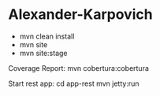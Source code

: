 # Alexander-Karpovich
- mvn clean install
- mvn site
- mvn site:stage

Coverage Report: mvn cobertura:cobertura

Start rest app:
    cd app-rest
    mvn jetty:run
